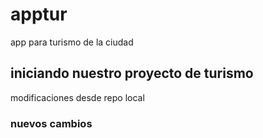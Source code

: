 # apptur
app para turismo de la ciudad
## iniciando nuestro proyecto de turismo

modificaciones desde repo local
### nuevos cambios
